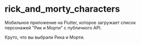 # rick_and_morty_characters

Мобильное приложение на Flutter, которое загружает список персонажей "Рик и Морти" с публичного API.

Круто, что вы выбрали Рика и Морти.
